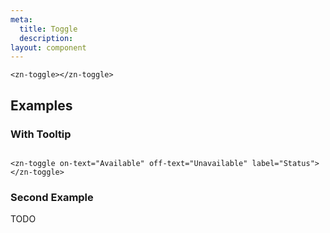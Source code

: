 ```yaml
---
meta:
  title: Toggle
  description:
layout: component
---
```


```html:preview
<zn-toggle></zn-toggle>
```

## Examples

### With Tooltip

```html:preview

<zn-toggle on-text="Available" off-text="Unavailable" label="Status"></zn-toggle>
```

### Second Example

TODO


